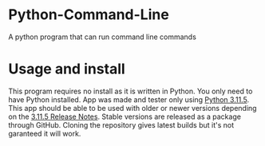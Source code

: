 # Python-Command-Line
A python program that can run command line commands

# Usage and install
This program requires no install as it is written in Python. You only need to have Python installed. App was made and tester only using [Python 3.11.5](https://www.python.org/ftp/python/3.11.5/python-3.11.5-amd64.exe). This app should be able to be used with older or newer versions depending on the [3.11.5 Release Notes](https://docs.python.org/3.11/whatsnew/3.11.html). Stable versions are released as a package through GitHub. Cloning the repository gives latest builds but it's not garanteed it will work.